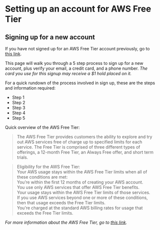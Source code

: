 # Setting up an account for AWS Free Tier #

## Signing up for a new account ##

If you have not signed up for an AWS Free Tier account previously, go to [this link][1].

This page will walk you through a 5 step process to sign up for a new account, plus verify your email, a credit card, and a phone number. *The card you use for this signup may receive a $1 hold placed on it.*

For a quick rundown of the process involved in sign up, these are the steps and information required:

* Step 1
* Step 2
* Step 3
* Step 4
* Step 5

Quick overview of the AWS Free Tier:  

>The AWS Free Tier provides customers the ability to explore and try out AWS services free of charge up to specified limits for each service. The Free Tier is comprised of three different types of offerings, a 12-month Free Tier, an Always Free offer, and short term trials.

>Eligibility for the AWS Free Tier:  
>Your AWS usage stays within the AWS Free Tier limits when all of these conditions are met:  
>You’re within the first 12 months of creating your AWS account.  
>You use only AWS services that offer AWS Free Tier benefits.  
>Your usage stays within the AWS Free Tier limits of those services.  
>If you use AWS services beyond one or more of these conditions, then that usage exceeds the Free Tier limits.  
>You're charged at the standard AWS billing rates for usage that exceeds the Free Tier limits.

*For more information about the AWS Free Tier, go to [this link][2].*

[1]:url=https://portal.aws.amazon.com/gp/aws/developer/registration/index.html?refid=em_127222

[2]:https://aws.amazon.com/free/?all-free-tier.sort-by=item.additionalFields.SortRank&all-free-tier.sort-order=asc&awsf.Free%20Tier%20Types=*all&awsf.Free%20Tier%20Categories=*all#Learn_more_about_AWS_Free_Tier_Products
